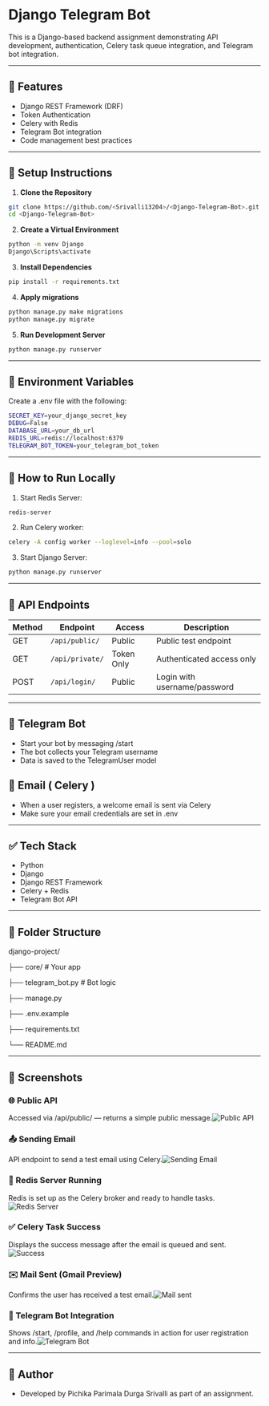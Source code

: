 # Django Telegram Bot

This is a Django-based backend assignment demonstrating API development, authentication, Celery task queue integration, and Telegram bot integration.

---

## 🚀 Features
- Django REST Framework (DRF)
- Token Authentication
- Celery with Redis
- Telegram Bot integration
- Code management best practices

---

## 🔧 Setup Instructions

1. **Clone the Repository**

```bash
git clone https://github.com/<Srivalli13204>/<Django-Telegram-Bot>.git
cd <Django-Telegram-Bot>
```

2. **Create a Virtual Environment**

```bash
python -m venv Django
Django\Scripts\activate
```

3. **Install Dependencies**

```bash
pip install -r requirements.txt
```

4. **Apply migrations**

```bash
python manage.py make migrations
python manage.py migrate
```

5. **Run Development Server**

```bash
python manage.py runserver
```

---

## 🔐 Environment Variables

Create a .env file with the following:

```bash
SECRET_KEY=your_django_secret_key
DEBUG=False
DATABASE_URL=your_db_url
REDIS_URL=redis://localhost:6379
TELEGRAM_BOT_TOKEN=your_telegram_bot_token
```

---

## 🔌 How to Run Locally

1. Start Redis Server:

```bash
redis-server
```

2. Run Celery worker:

```bash
celery -A config worker --loglevel=info --pool=solo
```

3. Start Django Server:

```bash
python manage.py runserver
```

---

## 📮 API Endpoints

| Method | Endpoint        | Access     | Description                  |
| ------ | --------------- | ---------- | ---------------------------- |
| GET    | `/api/public/`  | Public     | Public test endpoint         |
| GET    | `/api/private/` | Token Only | Authenticated access only    |
| POST   | `/api/login/`   | Public     | Login with username/password |

---

## 🤖 Telegram Bot

- Start your bot by messaging /start
- The bot collects your Telegram username
- Data is saved to the TelegramUser model

## 📧 Email ( Celery )
- When a user registers, a welcome email is sent via Celery
- Make sure your email credentials are set in .env

---

## ✅ Tech Stack
- Python
- Django
- Django REST Framework
- Celery + Redis
- Telegram Bot API

---

## 📂 Folder Structure
django-project/

├── core/                  # Your app

├── telegram_bot.py        # Bot logic

├── manage.py

├── .env.example

├── requirements.txt

└── README.md

---

## 📸 Screenshots

### 🌐 Public API
Accessed via /api/public/ — returns a simple public message.![Public API](https://github.com/user-attachments/assets/ac8369ba-7301-4bad-8966-6cb5f3db0c20)

### 📤 Sending Email
API endpoint to send a test email using Celery.![Sending Email](https://github.com/user-attachments/assets/5751ba2b-099e-4863-8c61-cb152576c262)

### 🔁 Redis Server Running
Redis is set up as the Celery broker and ready to handle tasks.![Redis Server](https://github.com/user-attachments/assets/2dc44d13-0dcf-4e60-b1a1-18077779688f)

### ✅ Celery Task Success
Displays the success message after the email is queued and sent.![Success](https://github.com/user-attachments/assets/9bf22799-9684-40d8-9006-73df4b209b0d)

### ✉️ Mail Sent (Gmail Preview)
Confirms the user has received a test email.![Mail sent](https://github.com/user-attachments/assets/23aec2d0-0da6-47ed-9bc4-fc500ee4210d)

### 🤖 Telegram Bot Integration
Shows /start, /profile, and /help commands in action for user registration and info.![Telegram Bot](https://github.com/user-attachments/assets/b10fb70e-b3bf-4030-be87-87a0f2727dc4)

---

## 👤 Author
- Developed by Pichika Parimala Durga Srivalli as part of an assignment.
